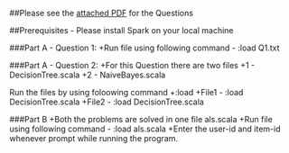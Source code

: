 ##Please see the [attached PDF](https://github.com/AlayVora/Data-Analytics-and-Recommendation-System/b/master/HW32016Recommend.pdf) for the Questions

##Prerequisites - Please install Spark on your local machine

###Part A - Question 1: 
+Run file using following command - :load Q1.txt

###Part A - Question 2:
+For this Question there are two files
+1 - DecisionTree.scala
+2 - NaiveBayes.scala

Run the files by using foloowing command
+:load <FileName>
+File1 - :load DecisionTree.scala
+File2 - :load DecisionTree.scala
	  
###Part B
+Both the problems are solved in one file als.scala
+Run file using following command - :load als.scala
+Enter the user-id and item-id whenever prompt while running the program.
